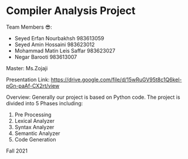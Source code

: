 # Compiler Analysis Project 

Team Members 😎:
* Seyed Erfan Nourbakhsh 983613059
* Seyed Amin Hossaini 983623012
* Mohammad Matin Leis Saffar 983623027
* Negar Barooti 983613007

Master: Ms.Zojaji

Presentation Link: https://drive.google.com/file/d/15wRuGV95t8c1Q6kel-pGn-paAf-CX2rt/view

Overview: Generally our project is based on Python code.
The project is divided into 5 Phases including:
1. Pre Processing
2. Lexical Analyzer
3. Syntax Analyzer
4. Semantic Analyzer
5. Code Generation

Fall 2021
